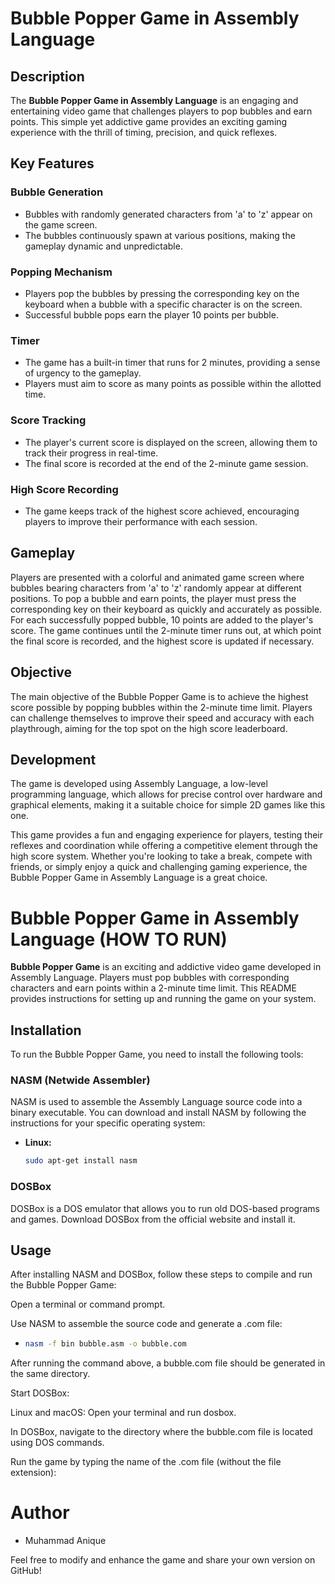 # Bubble Popper Game in Assembly Language

## Description

The **Bubble Popper Game in Assembly Language** is an engaging and entertaining video game that challenges players to pop bubbles and earn points. This simple yet addictive game provides an exciting gaming experience with the thrill of timing, precision, and quick reflexes.

## Key Features

### Bubble Generation
- Bubbles with randomly generated characters from 'a' to 'z' appear on the game screen.
- The bubbles continuously spawn at various positions, making the gameplay dynamic and unpredictable.

### Popping Mechanism
- Players pop the bubbles by pressing the corresponding key on the keyboard when a bubble with a specific character is on the screen.
- Successful bubble pops earn the player 10 points per bubble.

### Timer
- The game has a built-in timer that runs for 2 minutes, providing a sense of urgency to the gameplay.
- Players must aim to score as many points as possible within the allotted time.

### Score Tracking
- The player's current score is displayed on the screen, allowing them to track their progress in real-time.
- The final score is recorded at the end of the 2-minute game session.

### High Score Recording
- The game keeps track of the highest score achieved, encouraging players to improve their performance with each session.

## Gameplay

Players are presented with a colorful and animated game screen where bubbles bearing characters from 'a' to 'z' randomly appear at different positions. To pop a bubble and earn points, the player must press the corresponding key on their keyboard as quickly and accurately as possible. For each successfully popped bubble, 10 points are added to the player's score. The game continues until the 2-minute timer runs out, at which point the final score is recorded, and the highest score is updated if necessary.

## Objective

The main objective of the Bubble Popper Game is to achieve the highest score possible by popping bubbles within the 2-minute time limit. Players can challenge themselves to improve their speed and accuracy with each playthrough, aiming for the top spot on the high score leaderboard.

## Development

The game is developed using Assembly Language, a low-level programming language, which allows for precise control over hardware and graphical elements, making it a suitable choice for simple 2D games like this one.

This game provides a fun and engaging experience for players, testing their reflexes and coordination while offering a competitive element through the high score system. Whether you're looking to take a break, compete with friends, or simply enjoy a quick and challenging gaming experience, the Bubble Popper Game in Assembly Language is a great choice.


# Bubble Popper Game in Assembly Language (HOW TO RUN)

**Bubble Popper Game** is an exciting and addictive video game developed in Assembly Language. Players must pop bubbles with corresponding characters and earn points within a 2-minute time limit. This README provides instructions for setting up and running the game on your system.

## Installation

To run the Bubble Popper Game, you need to install the following tools:

### NASM (Netwide Assembler)

NASM is used to assemble the Assembly Language source code into a binary executable. You can download and install NASM by following the instructions for your specific operating system:

- **Linux:**
  ```bash
  sudo apt-get install nasm

### DOSBox
DOSBox is a DOS emulator that allows you to run old DOS-based programs and games. Download DOSBox from the official website and install it.

## Usage
After installing NASM and DOSBox, follow these steps to compile and run the Bubble Popper Game:

Open a terminal or command prompt.

Use NASM to assemble the source code and generate a .com file:

- ```bash
  nasm -f bin bubble.asm -o bubble.com

After running the command above, a bubble.com file should be generated in the same directory.

Start DOSBox:

Linux and macOS: Open your terminal and run dosbox.

In DOSBox, navigate to the directory where the bubble.com file is located using DOS commands.

Run the game by typing the name of the .com file (without the file extension):

# Author
- Muhammad Anique

Feel free to modify and enhance the game and share your own version on GitHub!

